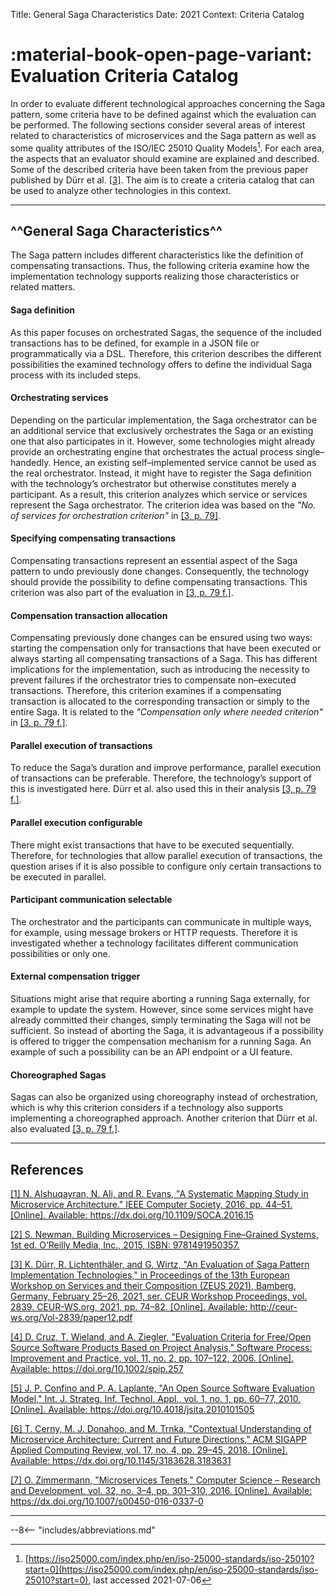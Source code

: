 Title: General Saga Characteristics
Date: 2021
Context: Criteria Catalog

# :material-book-open-page-variant: Evaluation Criteria Catalog

In order to evaluate different technological approaches concerning the Saga pattern, some criteria have to be defined against which the evaluation can be performed.
The following sections consider several areas of interest related to characteristics of microservices and the Saga pattern as well as some quality attributes of the ISO/IEC 25010 Quality Models[^1].
For each area, the aspects that an evaluator should examine are explained and described.
Some of the described criteria have been taken from the previous paper published by Dürr et al. [\[3\]](#3).
The aim is to create a criteria catalog that can be used to analyze other technologies in this context.

-----------------------------------------------------------------------------

## ^^General Saga Characteristics^^

The Saga pattern includes different characteristics like the definition of compensating transactions.
Thus, the following criteria examine how the implementation technology supports realizing those characteristics or related matters.

#### Saga definition
As this paper focuses on orchestrated Sagas, the sequence of the included transactions has to be defined, for example in a JSON file or programmatically via a DSL.
Therefore, this criterion describes the different possibilities the examined technology offers to define the individual Saga process with its included steps.

#### Orchestrating services
Depending on the particular implementation, the Saga orchestrator can be an additional service that exclusively orchestrates the Saga or an existing one that also participates in it.
However, some technologies might already provide an orchestrating engine that orchestrates the actual process single–handedly.
Hence, an existing self–implemented service cannot be used as the real orchestrator.
Instead, it might have to register the Saga definition with the technology’s orchestrator but otherwise constitutes merely a participant.
As a result, this criterion analyzes which service or services represent the Saga orchestrator.
The criterion idea was based on the _"No. of services for orchestration criterion"_ in [\[3, p. 79\]](#3).

#### Specifying compensating transactions
Compensating transactions represent an essential aspect of the Saga pattern to undo previously done changes.
Consequently, the technology should provide the possibility to define compensating transactions.
This criterion was also part of the evaluation in [\[3, p. 79 f.\]](#3).

#### Compensation transaction allocation
Compensating previously done changes can be ensured using two ways: starting the compensation only for transactions that have been executed or always starting all compensating transactions of a Saga.
This has different implications for the implementation, such as introducing the necessity to prevent failures if the orchestrator tries to compensate non–executed transactions.
Therefore, this criterion examines if a compensating transaction is allocated to the corresponding transaction or simply to the entire Saga.
It is related to the _"Compensation only where needed criterion"_ in [\[3, p. 79 f.\]](#3).

#### Parallel execution of transactions
To reduce the Saga’s duration and improve performance, parallel execution of transactions can be preferable.
Therefore, the technology’s support of this is investigated here.
Dürr et al. also used this in their analysis [\[3, p. 79 f.\]](#3).

#### Parallel execution configurable
There might exist transactions that have to be executed sequentially.
Therefore, for technologies that allow parallel execution of transactions, the question arises if it is also possible to configure only certain transactions to be executed in parallel.

#### Participant communication selectable
The orchestrator and the participants can communicate in multiple ways, for example, using message brokers or HTTP requests.
Therefore it is investigated whether a technology facilitates different communication possibilities or only one.

#### External compensation trigger
Situations might arise that require aborting a running Saga externally, for example to update the system.
However, since some services might have already committed their changes, simply terminating the Saga will not be sufficient.
So instead of aborting the Saga, it is advantageous if a possibility is offered to trigger the compensation mechanism for a running Saga.
An example of such a possibility can be an API endpoint or a UI feature.

#### Choreographed Sagas
Sagas can also be organized using choreography instead of orchestration, which is why this criterion considers if a technology also supports implementing a choreographed approach.
Another criterion that Dürr et al. also evaluated [\[3, p. 79 f.\]](#3).

-----------------------------------------------------------------------

## References

<a name="1" href="https://dx.doi.org/10.1109/SOCA.2016.15">[1] N. Alshuqayran, N. Ali, and R. Evans, "A Systematic Mapping Study in Microservice Architecture." IEEE Computer Society, 2016, pp. 44–51. [Online]. Available: https://dx.doi.org/10.1109/SOCA.2016.15</a>

<a name="2" href="https://www.oreilly.com/library/view/building-microservices/9781491950340/">[2] S. Newman, Building Microservices – Designing Fine–Grained Systems, 1st ed. O’Reilly Media, Inc., 2015, ISBN: 9781491950357.</a>

<a name="3" href="http://ceur-ws.org/Vol-2839/paper12.pdf">[3] K. Dürr, R. Lichtenthäler, and G. Wirtz, "An Evaluation of Saga Pattern Implementation Technologies," in Proceedings of the 13th European Workshop on Services and their Composition (ZEUS 2021), Bamberg, Germany, February 25–26, 2021, ser. CEUR Workshop Proceedings, vol. 2839. CEUR-WS.org, 2021, pp. 74–82. [Online]. Available: http://ceur-ws.org/Vol-2839/paper12.pdf</a>

<a name="4" href="https://doi.org/10.1002/spip.257">[4] D. Cruz, T. Wieland, and A. Ziegler, "Evaluation Criteria for Free/Open Source Software Products Based on Project Analysis," Software Process: Improvement and Practice, vol. 11, no. 2, pp. 107–122, 2006. [Online]. Available: https://doi.org/10.1002/spip.257</a>

<a name="5" href="https://doi.org/10.4018/jsita.2010101505">[5] J. P. Confino and P. A. Laplante, "An Open Source Software Evaluation Model," Int. J. Strateg. Inf. Technol. Appl., vol. 1, no. 1, pp. 60–77, 2010. [Online]. Available: https://doi.org/10.4018/jsita.2010101505</a>

<a name="6" href="https://dx.doi.org/10.1145/3183628.3183631">[6] T. Cerny, M. J. Donahoo, and M. Trnka, "Contextual Understanding of Microservice Architecture: Current and Future Directions," ACM SIGAPP Applied Computing Review, vol. 17, no. 4, pp. 29–45, 2018. [Online]. Available: https://dx.doi.org/10.1145/3183628.3183631</a>

<a name="7" href="https://dx.doi.org/10.1007/s00450-016-0337-0">[7] O. Zimmermann, "Microservices Tenets," Computer Science – Research and Development, vol. 32, no. 3–4, pp. 301–310, 2016. [Online]. Available: https://dx.doi.org/10.1007/s00450-016-0337-0</a>

-----------------------------------------------------------------------

[^1]: [https://iso25000.com/index.php/en/iso-25000-standards/iso-25010?start=0](https://iso25000.com/index.php/en/iso-25000-standards/iso-25010?start=0), last
accessed 2021-07-06

--8<-- "includes/abbreviations.md"
